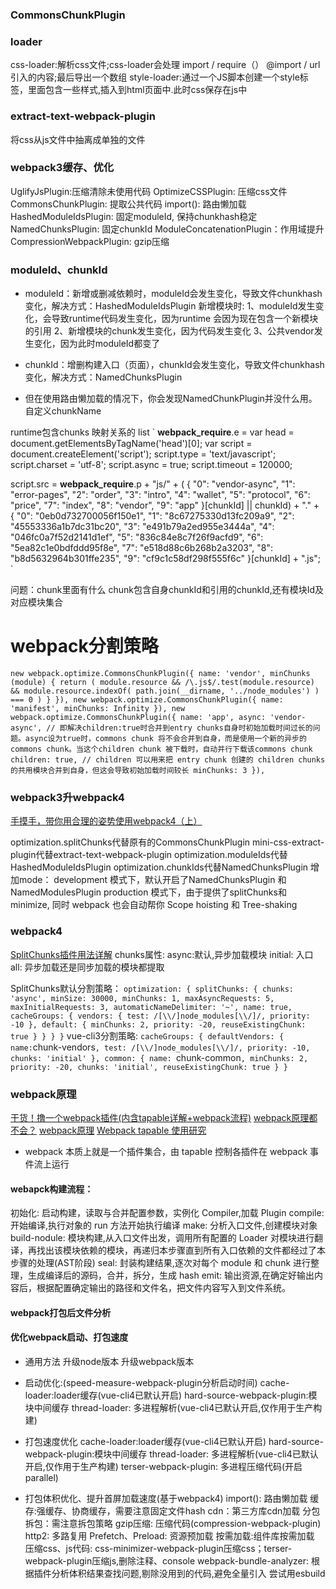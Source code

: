 ### CommonsChunkPlugin


### loader
css-loader:解析css文件;css-loader会处理 import / require（） @import / url 引入的内容;最后导出一个数组
style-loader:通过一个JS脚本创建一个style标签，里面包含一些样式,插入到html页面中.此时css保存在js中

### extract-text-webpack-plugin
将css从js文件中抽离成单独的文件


### webpack3缓存、优化
UglifyJsPlugin:压缩清除未使用代码
OptimizeCSSPlugin: 压缩css文件
CommonsChunkPlugin: 提取公共代码
import(): 路由懒加载
HashedModuleIdsPlugin: 固定moduleId, 保持chunkhash稳定
NamedChunksPlugin: 固定chunkId
ModuleConcatenationPlugin：作用域提升
CompressionWebpackPlugin: gzip压缩



### moduleId、chunkId
- moduleId：新增或删减依赖时，moduleId会发生变化，导致文件chunkhash变化，解决方式：HashedModuleIdsPlugin
新增模块时:
1、moduleId发生变化，会导致runtime代码发生变化，因为runtime 会因为现在包含一个新模块的引用
2、新增模块的chunk发生变化，因为代码发生变化
3、公共vendor发生变化，因为此时moduleId都变了

- chunkId：增删构建入口（页面），chunkId会发生变化，导致文件chunkhash变化，解决方式：NamedChunksPlugin
- 但在使用路由懒加载的情况下，你会发现NamedChunkPlugin并没什么用。自定义chunkName

runtime包含chunks 映射关系的 list
`
__webpack_require__.e = 
var head = document.getElementsByTagName('head')[0];
var script = document.createElement('script');
script.type = 'text/javascript';
script.charset = 'utf-8';
script.async = true;
script.timeout = 120000;

script.src = __webpack_require__.p + "js/" + (
{ 
    "0": "vendor-async", 
    "1": "error-pages", 
    "2": "order", 
    "3": "intro", 
    "4": "wallet", 
    "5": "protocol", 
    "6": "price", 
    "7": "index", 
    "8": "vendor", 
    "9": "app" }[chunkId] || chunkId) + "." + 
    { "0": "0eb0d732700056f150e1", 
    "1": "8c67275330d13fc209a9", 
    "2": "45553336a1b7dc31bc20", 
    "3": "e491b79a2ed955e3444a", 
    "4": "046fc0a7f52d2141d1ef", 
    "5": "836c84e8c7f26f9acfd9", 
    "6": "5ea82c1e0bdfddd95f8e", 
    "7": "e518d88c6b268b2a3203", 
    "8": "b8d5632964b301ffe235", 
    "9": "cf9c1c58df298f555f6c" 
}[chunkId] + ".js";
`

问题：chunk里面有什么
chunk包含自身chunkId和引用的chunkId,还有模块Id及对应模块集合

# webpack分割策略
`
new webpack.optimize.CommonsChunkPlugin({
  name: 'vendor',
  minChunks (module) {
    return (
      module.resource &&
      /\.js$/.test(module.resource) &&
      module.resource.indexOf(
        path.join(__dirname, '../node_modules')
      ) === 0
    )
  }
}),
new webpack.optimize.CommonsChunkPlugin({
  name: 'manifest',
  minChunks: Infinity
}),
new webpack.optimize.CommonsChunkPlugin({
  name: 'app',
  async: 'vendor-async', // 即解决children:true时合并到entry chunks自身时初始加载时间过长的问题。async设为true时，commons chunk 将不会合并到自身，而是使用一个新的异步的commons chunk。当这个children chunk 被下载时，自动并行下载该commons chunk
  children: true, // children 可以用来把 entry chunk 创建的 children chunks 的共用模块合并到自身，但这会导致初始加载时间较长
  minChunks: 3
}),
`
### webpack3升webpack4
[手摸手，带你用合理的姿势使用webpack4（上）](https://juejin.cn/post/6844903652956569608#heading-14)

optimization.splitChunks代替原有的CommonsChunkPlugin
mini-css-extract-plugin代替extract-text-webpack-plugin
optimization.moduleIds代替HashedModuleIdsPlugin
optimization.chunkIds代替NamedChunksPlugin
增加mode：
development 模式下，默认开启了NamedChunksPlugin 和NamedModulesPlugin
production 模式下，由于提供了splitChunks和minimize, 同时 webpack 也会自动帮你 Scope hoisting 和 Tree-shaking

### webpack4

[SplitChunks插件用法详解](https://juejin.cn/post/6844904198023168013#heading-1)
chunks属性:
async:默认,异步加载模块
initial: 入口
all: 异步加载还是同步加载的模块都提取

SplitChunks默认分割策略：
`
optimization: {
  splitChunks: {
    chunks: 'async',
    minSize: 30000,
    minChunks: 1,
    maxAsyncRequests: 5,
    maxInitialRequests: 3,
    automaticNameDelimiter: '~',
    name: true,
    cacheGroups: {
      vendors: {
        test: /[\\/]node_modules[\\/]/,
        priority: -10
      },
      default: {
        minChunks: 2,
        priority: -20,
        reuseExistingChunk: true
      }
    }
  }
}
`
vue-cli3分割策略:
`
 cacheGroups: {
  defaultVendors: {
    name: `chunk-vendors`,
    test: /[\\/]node_modules[\\/]/,
    priority: -10,
    chunks: 'initial'
  },
  common: {
    name: `chunk-common`,
    minChunks: 2,
    priority: -20,
    chunks: 'initial',
    reuseExistingChunk: true
  }
}
`
### webpack原理
[干货！撸一个webpack插件(内含tapable详解+webpack流程)](https://juejin.cn/post/6844903713312604173#heading-2)
[webpack原理都不会？](https://github.com/Cosen95/blog/issues/48)
[webpack原理](https://juejin.cn/post/6844903614469636103#heading-2)
[Webpack tapable 使用研究](https://juejin.cn/post/6844903895584473096#heading-16)

- webpack 本质上就是一个插件集合，由 tapable 控制各插件在 webpack 事件流上运行

#### webapck构建流程：
初始化: 启动构建，读取与合并配置参数，实例化 Compiler,加载 Plugin
compile:开始编译,执行对象的 run 方法开始执行编译
make: 分析入口文件,创建模块对象
build-nodule: 模块构建,从入口文件出发，调用所有配置的 Loader 对模块进行翻译，再找出该模块依赖的模块，再递归本步骤直到所有入口依赖的文件都经过了本步骤的处理(AST阶段)
seal: 封装构建结果,逐次对每个 module 和 chunk 进行整理，生成编译后的源码，合并，拆分，生成 hash
emit: 输出资源,在确定好输出内容后，根据配置确定输出的路径和文件名，把文件内容写入到文件系统。

#### webpack打包后文件分析


#### 优化webpack启动、打包速度
- 通用方法 
升级node版本
升级webpack版本

- 启动优化:(speed-measure-webpack-plugin分析启动时间)
cache-loader:loader缓存(vue-cli4已默认开启)
hard-source-webpack-plugin:模块中间缓存
thread-loader: 多进程解析(vue-cli4已默认开启,仅作用于生产构建)

- 打包速度优化
cache-loader:loader缓存(vue-cli4已默认开启)
hard-source-webpack-plugin:模块中间缓存
thread-loader: 多进程解析(vue-cli4已默认开启,仅作用于生产构建)
terser-webpack-plugin: 多进程压缩代码(开启parallel)

- 打包体积优化、提升首屏加载速度(基于webpack4)
import(): 路由懒加载
缓存:强缓存、协商缓存，需要注意固定文件hash
cdn：第三方库cdn加载
分包拆包：需注意拆包策略
gzip压缩: 压缩代码(compression-webpack-plugin)
http2: 多路复用
Prefetch、Preload: 资源预加载
按需加载:组件库按需加载
压缩css、js代码: css-minimizer-webpack-plugin压缩css；terser-webpack-plugin压缩js,删除注释、console
webpack-bundle-analyzer: 根据插件分析体积结果查找问题,剔除没用到的代码,避免全量引入
尝试用esbuild